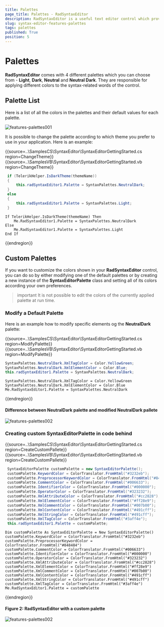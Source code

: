 ```yaml
---
title: Palettes
page_title: Palettes - RadSyntaxEditor
description: RadSyntaxEditor is a useful text editor control which provides built-in syntax highlighting and code editing experience
slug: syntax-editor-features-palettes
tags: palettes
published: True
position: 5
---
```


# Palettes

**RadSyntaxEditor** comes with 4 different palettes which you can choose from - **Light**, **Dark**, **Neutral** and **Neutral Dark**. They are responsible for applying different colors to the syntax-related words of the control.

## Palette List

Here is a list of all the colors in the palettes and their default values for each palette.

![features-palettes001](images/palettes001.png)

It is possible to change the palette according to which theme you prefer to use in your application. Here is an example:

{{source=..\SamplesCS\SyntaxEditor\SyntaxEditorGettingStarted.cs region=ChangeTheme}} 
{{source=..\SamplesVB\SyntaxEditor\SyntaxEditorGettingStarted.vb region=ChangeTheme}}

````C#
 if (TelerikHelper.IsDarkTheme(themeName))
 {
     this.radSyntaxEditor1.Palette = SyntaxPalettes.NeutralDark;
 }
 else
 {
     this.radSyntaxEditor1.Palette = SyntaxPalettes.Light;
 }

````
````VB.NET
If TelerikHelper.IsDarkTheme(themeName) Then
    Me.RadSyntaxEditor1.Palette = SyntaxPalettes.NeutralDark
Else
    Me.RadSyntaxEditor1.Palette = SyntaxPalettes.Light
End If

````

{{endregion}} 

## Custom Palettes

If you want to customize the colors shown in your **RadSyntaxEditor** control, you can do so by either modifying one of the default palettes or by creating a new instance of the **SyntaxEditorPalette** class and setting all of its colors according your own preferences.

>important It is not possible to edit the colors of the currently applied palette at run time.

### Modify a Default Palette

Here is an example how to modify specific elements og the **NeutralDark** palette:

{{source=..\SamplesCS\SyntaxEditor\SyntaxEditorGettingStarted.cs region=ModifyPalette}} 
{{source=..\SamplesVB\SyntaxEditor\SyntaxEditorGettingStarted.vb region=ModifyPalette}}

````C#
SyntaxPalettes.NeutralDark.XmlTagColor = Color.YellowGreen;
SyntaxPalettes.NeutralDark.XmlElementColor = Color.Blue;
this.radSyntaxEditor1.Palette = SyntaxPalettes.NeutralDark;

````
````VB.NET
SyntaxPalettes.NeutralDark.XmlTagColor = Color.YellowGreen
SyntaxPalettes.NeutralDark.XmlElementColor = Color.Blue
Me.RadSyntaxEditor1.Palette = SyntaxPalettes.NeutralDark

````

{{endregion}} 

#### Difference between NeutralDark palette and modified NeutralDark pallete
![features-palettes002](images/palettes002.png)

### Creating custom SyntaxEditorPalette in code behind

{{source=..\SamplesCS\SyntaxEditor\SyntaxEditorGettingStarted.cs region=CreateCustomPallete}} 
{{source=..\SamplesVB\SyntaxEditor\SyntaxEditorGettingStarted.vb region=CreateCustomPallete}}

````C#
 SyntaxEditorPalette customPalette = new SyntaxEditorPalette();
 customPalette.KeywordColor = ColorTranslator.FromHtml("#3232eb");
 customPalette.PreprocessorKeywordColor = ColorTranslator.FromHtml("#848484");
 customPalette.CommentColor = ColorTranslator.FromHtml("#006633");
 customPalette.IdentifierColor = ColorTranslator.FromHtml("#000000");
 customPalette.OperatorColor = ColorTranslator.FromHtml("#323232");
 customPalette.XmlAttributeColor = ColorTranslator.FromHtml("#cc2828");
 customPalette.XmlElementColor = ColorTranslator.FromHtml("#ff28e9");
 customPalette.XmlCommentColor = ColorTranslator.FromHtml("#007b00");
 customPalette.XmlContentColor = ColorTranslator.FromHtml("#491cff");
 customPalette.XmlStringColor = ColorTranslator.FromHtml("#491cff");
 customPalette.XmlTagColor = ColorTranslator.FromHtml("#3aff4e");
 this.radSyntaxEditor1.Palette = customPalette;

````
````VB.NET
Dim customPalette As SyntaxEditorPalette = New SyntaxEditorPalette()
customPalette.KeywordColor = ColorTranslator.FromHtml("#3232eb")
customPalette.PreprocessorKeywordColor = ColorTranslator.FromHtml("#848484")
customPalette.CommentColor = ColorTranslator.FromHtml("#006633")
customPalette.IdentifierColor = ColorTranslator.FromHtml("#000000")
customPalette.OperatorColor = ColorTranslator.FromHtml("#323232")
customPalette.XmlAttributeColor = ColorTranslator.FromHtml("#cc2828")
customPalette.XmlElementColor = ColorTranslator.FromHtml("#ff28e9")
customPalette.XmlCommentColor = ColorTranslator.FromHtml("#007b00")
customPalette.XmlContentColor = ColorTranslator.FromHtml("#491cff")
customPalette.XmlStringColor = ColorTranslator.FromHtml("#491cff")
customPalette.XmlTagColor = ColorTranslator.FromHtml("#3aff4e")
Me.RadSyntaxEditor1.Palette = customPalette

````

{{endregion}} 

#### Figure 2: RadSyntaxEditor with a custom palette
![features-palettes002](images/palettes003.png)
